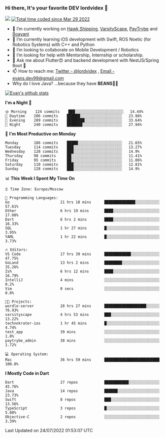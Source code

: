 ### Hi there, It's your favorite DEV lordvidex 👋
<img src="https://komarev.com/ghpvc/?username=lordvidex&label=Views&color=blue&style=plastic" /> <a href="https://wakatime.com/@0e56db35-d16b-410a-acc0-4085055304bf"><img src="https://wakatime.com/badge/user/0e56db35-d16b-410a-acc0-4085055304bf.svg" alt="Total time coded since Mar 29 2022" /></a>
<!--
**lordvidex/lordvidex** is a ✨ _special_ ✨ repository because its `README.md` (this file) appears on your GitHub profile.
Here are some ideas to get you started:
-->

- 🔭 I’m currently working on [Hawk Shipping](https://hawkshipping.com), [VarsityScape](https://varsityscape.com), [PayTrybe](https://www.paytrybe.com) and [Boayant](https://www.github.com/boayant-dev)
- 🌱 I’m currently learning iOS development with Swift, ROS Noetic (for Robotics Systems) with C++ and Python
- 👯 I’m looking to collaborate on Mobile Development / Robotics
- 🤔 I’m looking for help with Mentorship, Internship or scholarship.
- 💬 Ask me about Flutter😍 and backend development with NestJS/Spring Boot 🔮
- 📫 How to reach me: [Twitter - @lordvidex](https://twitter.com/lordvidex) , [Email - evans.dev99@gmail.com](mailto:evans.dev99@gmail.com?body=Hello%20Evans,)
- Why do I love Java? ...because they have **BEANS**🤤😋

<div>
<!-- <a href="https://github.com/lordvidex">
  <img src="https://github-readme-stats.vercel.app/api/top-langs/?username=lordvidex&theme=light" />
</a>    -->
<!-- [![Top Langs](https://github-readme-stats.vercel.app/api/top-langs/?username=lordvidex)](https://github.com/lordvidex/)  -->

<a href="https://github.com/lordvidex">
 <img src="https://github-readme-stats.vercel.app/api?username=lordvidex&show_icons=true&theme=light&line_height=27" alt="Evan's github stats"/>
</a>
</div>


<!--
  <a href="https://github.com/iampawan/FlutterExampleApps">
    <img align="center" src="https://github-readme-stats.vercel.app/api/pin/?username=iampawan&repo=FlutterExampleApps&theme=light" />

  </a>
  <a href="https://github.com/iampawan/VelocityX">
   <img align="center" src="https://github-readme-stats.vercel.app/api/pin/?username=iampawan&repo=VelocityX&theme=light" />
  </a>
-->
<!--START_SECTION:waka-->
**I'm a Night 🦉** 

```text
🌞 Morning    124 commits    ███░░░░░░░░░░░░░░░░░░░░░░   14.44% 
🌆 Daytime    206 commits    ██████░░░░░░░░░░░░░░░░░░░   23.98% 
🌃 Evening    289 commits    ████████░░░░░░░░░░░░░░░░░   33.64% 
🌙 Night      240 commits    ███████░░░░░░░░░░░░░░░░░░   27.94%

```
📅 **I'm Most Productive on Monday** 

```text
Monday       186 commits    █████░░░░░░░░░░░░░░░░░░░░   21.65% 
Tuesday      114 commits    ███░░░░░░░░░░░░░░░░░░░░░░   13.27% 
Wednesday    128 commits    ███░░░░░░░░░░░░░░░░░░░░░░   14.9% 
Thursday     98 commits     ██░░░░░░░░░░░░░░░░░░░░░░░   11.41% 
Friday       95 commits     ██░░░░░░░░░░░░░░░░░░░░░░░   11.06% 
Saturday     110 commits    ███░░░░░░░░░░░░░░░░░░░░░░   12.81% 
Sunday       128 commits    ███░░░░░░░░░░░░░░░░░░░░░░   14.9%

```


📊 **This Week I Spent My Time On** 

```text
⌚︎ Time Zone: Europe/Moscow

💬 Programming Languages: 
Go                       21 hrs 18 mins      ██████████████░░░░░░░░░░░   57.61% 
Other                    6 hrs 19 mins       ████░░░░░░░░░░░░░░░░░░░░░   17.08% 
Dart                     6 hrs 2 mins        ████░░░░░░░░░░░░░░░░░░░░░   16.33% 
SQL                      1 hr 27 mins        █░░░░░░░░░░░░░░░░░░░░░░░░   3.95% 
YAML                     1 hr 22 mins        █░░░░░░░░░░░░░░░░░░░░░░░░   3.73%

🔥 Editors: 
VS Code                  17 hrs 39 mins      ████████████░░░░░░░░░░░░░   47.75% 
GoLand                   13 hrs 2 mins       ████████░░░░░░░░░░░░░░░░░   35.26% 
Zsh                      6 hrs 12 mins       ████░░░░░░░░░░░░░░░░░░░░░   16.79% 
IntelliJ                 4 mins              ░░░░░░░░░░░░░░░░░░░░░░░░░   0.2% 
Vim                      0 secs              ░░░░░░░░░░░░░░░░░░░░░░░░░   0.0%

🐱‍💻 Projects: 
wordle-server            28 hrs 27 mins      ███████████████████░░░░░░   76.93% 
varsityscape             4 hrs 53 mins       ███░░░░░░░░░░░░░░░░░░░░░░   13.22% 
technokrater-ios         1 hr 45 mins        █░░░░░░░░░░░░░░░░░░░░░░░░   4.74% 
test_app                 39 mins             ░░░░░░░░░░░░░░░░░░░░░░░░░   1.8% 
paytrybe_admin           38 mins             ░░░░░░░░░░░░░░░░░░░░░░░░░   1.72%

💻 Operating System: 
Mac                      36 hrs 59 mins      █████████████████████████   100.0%

```

**I Mostly Code in Dart** 

```text
Dart                     27 repos            ███████████░░░░░░░░░░░░░░   45.76% 
Java                     14 repos            ██████░░░░░░░░░░░░░░░░░░░   23.73% 
Swift                    8 repos             ███░░░░░░░░░░░░░░░░░░░░░░   13.56% 
TypeScript               3 repos             █░░░░░░░░░░░░░░░░░░░░░░░░   5.08% 
Objective-C              2 repos             ░░░░░░░░░░░░░░░░░░░░░░░░░   3.39%

```



 Last Updated on 24/07/2022 01:53:07 UTC
<!--END_SECTION:waka-->
